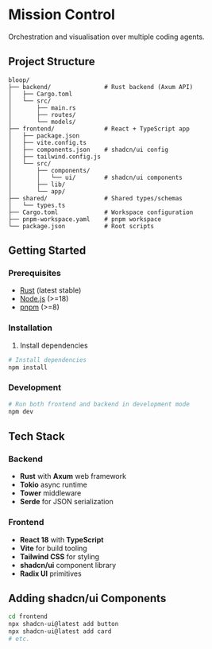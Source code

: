 # Mission Control

Orchestration and visualisation over multiple coding agents.

## Project Structure

```
bloop/
├── backend/               # Rust backend (Axum API)
│   ├── Cargo.toml
│   └── src/
│       ├── main.rs
│       ├── routes/
│       └── models/
├── frontend/              # React + TypeScript app
│   ├── package.json
│   ├── vite.config.ts
│   ├── components.json    # shadcn/ui config
│   ├── tailwind.config.js
│   └── src/
│       ├── components/
│       │   └── ui/        # shadcn/ui components
│       ├── lib/
│       └── app/
├── shared/                # Shared types/schemas
│   └── types.ts
├── Cargo.toml             # Workspace configuration
├── pnpm-workspace.yaml    # pnpm workspace
└── package.json           # Root scripts
```

## Getting Started

### Prerequisites

- [Rust](https://rustup.rs/) (latest stable)
- [Node.js](https://nodejs.org/) (>=18)
- [pnpm](https://pnpm.io/) (>=8)

### Installation

1. Install dependencies

```bash
# Install dependencies
npm install
```

### Development

```bash
# Run both frontend and backend in development mode
npm dev
```

## Tech Stack

### Backend

- **Rust** with **Axum** web framework
- **Tokio** async runtime
- **Tower** middleware
- **Serde** for JSON serialization

### Frontend

- **React 18** with **TypeScript**
- **Vite** for build tooling
- **Tailwind CSS** for styling
- **shadcn/ui** component library
- **Radix UI** primitives

## Adding shadcn/ui Components

```bash
cd frontend
npx shadcn-ui@latest add button
npx shadcn-ui@latest add card
# etc.
```
